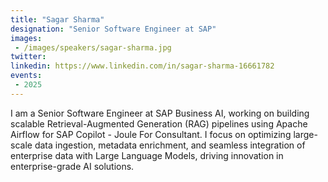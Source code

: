 ```yaml
---
title: "Sagar Sharma"
designation: "Senior Software Engineer at SAP"
images:
 - /images/speakers/sagar-sharma.jpg
twitter: 
linkedin: https://www.linkedin.com/in/sagar-sharma-16661782
events:
 - 2025
---
```


I am a Senior Software Engineer at SAP Business AI, working on building scalable Retrieval-Augmented Generation (RAG) pipelines using Apache Airflow for SAP Copilot - Joule For Consultant. I focus on optimizing large-scale data ingestion, metadata enrichment, and seamless integration of enterprise data with Large Language Models, driving innovation in enterprise-grade AI solutions.